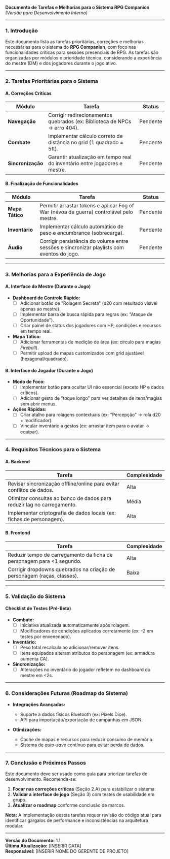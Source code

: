 **Documento de Tarefas e Melhorias para o Sistema RPG Companion**  
*(Versão para Desenvolvimento Interno)*  

---

### **1. Introdução**  
Este documento lista as tarefas prioritárias, correções e melhorias necessárias para o sistema do **RPG Companion**, com foco nas funcionalidades críticas para sessões presenciais de RPG. As tarefas são organizadas por módulos e prioridade técnica, considerando a experiência do mestre (DM) e dos jogadores durante o jogo ativo.

---

### **2. Tarefas Prioritárias para o Sistema**  

#### **A. Correções Críticas**  
| **Módulo**       | **Tarefa**                                                                                   | **Status** |  
|-------------------|---------------------------------------------------------------------------------------------|------------|  
| **Navegação**     | Corrigir redirecionamentos quebrados (ex: Biblioteca de NPCs → erro 404).                   | Pendente   |  
| **Combate**       | Implementar cálculo correto de distância no grid (1 quadrado = 5ft).                        | Pendente   |  
| **Sincronização** | Garantir atualização em tempo real do inventário entre jogadores e mestre.                  | Pendente   |  

#### **B. Finalização de Funcionalidades**  
| **Módulo**          | **Tarefa**                                                                                   | **Status** |  
|----------------------|---------------------------------------------------------------------------------------------|------------|  
| **Mapa Tático**      | Permitir arrastar tokens e aplicar Fog of War (névoa de guerra) controlável pelo mestre.     | Pendente   |  
| **Inventário**       | Implementar cálculo automático de peso e encumbrance (sobrecarga).                          | Pendente   |  
| **Áudio**            | Corrigir persistência do volume entre sessões e sincronizar playlists com eventos do jogo.  | Pendente   |  

---

### **3. Melhorias para a Experiência de Jogo**  

#### **A. Interface do Mestre (Durante o Jogo)**  
- **Dashboard de Controle Rápido:**  
  - [ ] Adicionar botão de "Rolagem Secreta" (d20 com resultado visível apenas ao mestre).  
  - [ ] Implementar barra de busca rápida para regras (ex: "Ataque de Oportunidade").  
  - [ ] Criar painel de status dos jogadores com HP, condições e recursos em tempo real.  

- **Mapa Tático:**  
  - [ ] Adicionar ferramentas de medição de área (ex: círculo para magias *Fireball*).  
  - [ ] Permitir upload de mapas customizados com grid ajustável (hexagonal/quadrado).  

#### **B. Interface do Jogador (Durante o Jogo)**  
- **Modo de Foco:**  
  - [ ] Implementar botão para ocultar UI não essencial (exceto HP e dados críticos).  
  - [ ] Adicionar gesto de "toque longo" para ver detalhes de itens/magias sem abrir menus.  

- **Ações Rápidas:**  
  - [ ] Criar atalho para rolagens contextuais (ex: "Percepção" → rola d20 + modificador).  
  - [ ] Vincular inventário a gestos (ex: arrastar item para o avatar → equipar).  

---

### **4. Requisitos Técnicos para o Sistema**  

#### **A. Backend**  
| **Tarefa**                                                                 | **Complexidade** |  
|----------------------------------------------------------------------------|------------------|  
| Revisar sincronização offline/online para evitar conflitos de dados.        | Alta             |  
| Otimizar consultas ao banco de dados para reduzir lag no carregamento.     | Média            |  
| Implementar criptografia de dados locais (ex: fichas de personagem).       | Alta             |  

#### **B. Frontend**  
| **Tarefa**                                                                 | **Complexidade** |  
|----------------------------------------------------------------------------|------------------|  
| Reduzir tempo de carregamento da ficha de personagem para <1 segundo.      | Alta             |  
| Corrigir dropdowns quebrados na criação de personagem (raças, classes).    | Baixa            |  

---

### **5. Validação do Sistema**  
#### **Checklist de Testes (Pré-Beta)**  
- **Combate:**  
  - [ ] Iniciativa atualizada automaticamente após rolagem.  
  - [ ] Modificadores de condições aplicados corretamente (ex: -2 em testes por envenenado).  

- **Inventário:**  
  - [ ] Peso total recalcula ao adicionar/remover itens.  
  - [ ] Itens equipados alteram atributos do personagem (ex: armadura aumenta CA).  

- **Sincronização:**  
  - [ ] Alterações no inventário do jogador refletem no dashboard do mestre em <2s.  

---

### **6. Considerações Futuras (Roadmap do Sistema)**  
- **Integrações Avançadas:**  
  - Suporte a dados físicos Bluetooth (ex: Pixels Dice).  
  - API para importação/exportação de campanhas em JSON.  

- **Otimizações:**  
  - Cache de mapas e recursos para reduzir consumo de memória.  
  - Sistema de *auto-save* contínuo para evitar perda de dados.  

---

### **7. Conclusão e Próximos Passos**  
Este documento deve ser usado como guia para priorizar tarefas de desenvolvimento. Recomenda-se:  
1. **Focar nas correções críticas** (Seção 2.A) para estabilizar o sistema.  
2. **Validar a interface de jogo** (Seção 3) com testes de usabilidade em grupo.  
3. **Atualizar o roadmap** conforme conclusão de marcos.  

**Nota:** A implementação destas tarefas requer revisão do código atual para identificar gargalos de performance e inconsistências na arquitetura modular.  

--- 

**Versão do Documento:** 1.1  
**Última Atualização:** [INSERIR DATA]  
**Responsável:** [INSERIR NOME DO GERENTE DE PROJETO]
